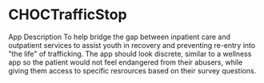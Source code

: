 # CHOCTrafficStop

App Description
To help bridge the gap between inpatient care and outpatient services to assist youth in recovery and preventing re-entry into "the life" of trafficking. The app should look discrete, similar to a wellness app so the patient would not feel endangered from their abusers, while giving them access to specific resrources based on their survey questions.
